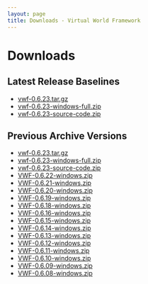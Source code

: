 ```yaml
---
layout: page
title: Downloads - Virtual World Framework
---
```


# Downloads

## Latest Release Baselines

- [vwf-0.6.23.tar.gz](http://download.virtualworldframework.com/files/vwf-0.6.23.tar.gz)
- [vwf-0.6.23-windows-full.zip](http://download.virtualworldframework.com/files/vwf-0.6.23-windows-full.zip)
- [vwf-0.6.23-source-code.zip](http://download.virtualworldframework.com/files/vwf-0.6.23-source-code.zip)

<!-- Disabling Windows installer until we can verify that it doesn't override person's PATH variable -->
<!--[vwf-0.6.23-windows-installer.exe](http://download.virtualworldframework.com/files/vwf-0.6.23-windows-installer.exe)-->

## Previous Archive Versions

<!-- Disabling Windows installer until we can verify that it doesn't override person's PATH variable -->
<!--[vwf-0.6.23-windows-installer.exe](http://download.virtualworldframework.com/files/vwf-0.6.23-windows-installer.exe)-->

- [vwf-0.6.23.tar.gz](http://download.virtualworldframework.com/files/vwf-0.6.23.tar.gz)
- [vwf-0.6.23-windows-full.zip](http://download.virtualworldframework.com/files/vwf-0.6.23-windows-full.zip)
- [vwf-0.6.23-source-code.zip](http://download.virtualworldframework.com/files/vwf-0.6.23-source-code.zip)
- [VWF-0.6.22-windows.zip](http://download.virtualworldframework.com/files/archive/VWF_Master_0.6.22.0-windows-full.zip)
- [VWF-0.6.21-windows.zip](http://download.virtualworldframework.com/files/archive/VWF_Master_0.6.21.0-windows-full.zip)
- [VWF-0.6.20-windows.zip](http://download.virtualworldframework.com/files/archive/VWF_Master_0.6.20.0-windows-full.zip)
- [VWF-0.6.19-windows.zip](http://download.virtualworldframework.com/files/archive/VWF_Master_0.6.19.0-windows-full.zip)
- [VWF-0.6.18-windows.zip](http://download.virtualworldframework.com/files/archive/VWF_Master_0.6.18.0-windows-full.zip)
- [VWF-0.6.16-windows.zip](http://download.virtualworldframework.com/files/archive/VWF_Master_0.6.16.0-windows-full.zip)
- [VWF-0.6.15-windows.zip](http://download.virtualworldframework.com/files/archive/VWF_Master_0.6.15.0-windows-full.zip)
- [VWF-0.6.14-windows.zip](http://download.virtualworldframework.com/files/archive/VWF_Master_0.6.14.0-windows-full.zip)
- [VWF-0.6.13-windows.zip](http://download.virtualworldframework.com/files/archive/VWF_Master_0.6.13.0-windows-full.zip)
- [VWF-0.6.12-windows.zip](http://download.virtualworldframework.com/files/archive/VWF_Master_0.6.12.0-windows-full.zip)
- [VWF-0.6.11-windows.zip](http://download.virtualworldframework.com/files/archive/VWF_Master_0.6.11.0-windows-full.zip)
- [VWF-0.6.10-windows.zip](http://download.virtualworldframework.com/files/archive/VWF_Master_0.6.10.0-windows-full.zip)
- [VWF-0.6.09-windows.zip](http://download.virtualworldframework.com/files/archive/VWF_Master_0.6.09.0-windows-full.zip)
- [VWF-0.6.08-windows.zip](http://download.virtualworldframework.com/files/archive/VWF_Master_0.6.08.0-windows-full.zip)
